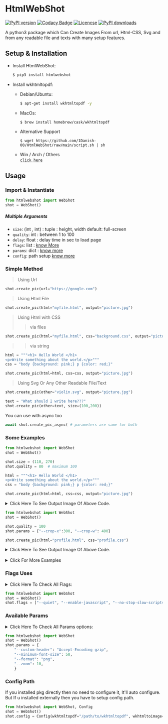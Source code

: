 # HtmlWebShot  
[![PyPI version](https://img.shields.io/pypi/v/htmlwebshot?&color=blue)](https://pypi.org/project/htmlwebshot/)
[![Codacy Badge](https://app.codacy.com/project/badge/Grade/4ffdde720ca542a2973b3a79da61bd70)](https://www.codacy.com?utm_source=github.com&amp;utm_medium=referral&amp;utm_content=1Danish-00/HtmlWebShot&amp;utm_campaign=Badge_Grade)
[![Licencse](https://img.shields.io/github/license/1danish-00/htmlwebshot.svg)](https://github.com/1Danish-00/HtmlWebShot/blob/main/LICENSE)
[![PyPI downloads](https://img.shields.io/pypi/dm/htmlwebshot?label=DOWNLOADS&color=blue)](https://pypi.org/project/htmlwebshot/)  

A python3 package which Can Create Images From url, Html-CSS, Svg and from any readable file and texts with many setup features.

## Setup & Installation  
* Install HtmlWebShot:  
   ```bash
   $ pip3 install htmlwebshot
   ```  
* Install wkhtmltopdf:  
  
  * Debian/Ubuntu:  
      ```bash
      $ apt-get install wkhtmltopdf -y  
      ```  
  * MacOs:  
      ```bash
      $ brew install homebrew/cask/wkhtmltopdf
      ```  
  * Alternative Support  
      ```
      $ wget https://github.com/1Danish-00/HtmlWebShot/raw/main/script.sh | sh
      ```  
  * Win / Arch / Others  
      [`click here`](https://wkhtmltopdf.org/downloads.html)  

## Usage  

###  Import & Instantiate  
```python
from htmlwebshot import WebShot
shot = WebShot()
```  

##### Multiple Arguments  

* `size`: (int , int) : tuple : height, width default: full-screen
* `quality`: int : between 1 to 100
* `delay`: float : delay time in sec to load page
* `flags`: list : [know More](#flags-uses)
* `params`: dict : [know more](#available-params)
* `config`: path setup [know more](#config-path)

### Simple Method  

>  Using Url
```py
shot.create_pic(url="https://google.com")
```
>  Using Html File
```py
shot.create_pic(html="myfile.html", output="picture.jpg")
```
>  Using Html with CSS  
  >>  via files
   ```py
   shot.create_pic(html="myfile.html", css="background.css", output="picture.jpg")
   ```
  >>  via string
   ```py
   html = """<h1> Hello World </h1>
<p>Write something about the world.</p>"""
   css = "body {background: pink;} p {color: red;}" 

   shot.create_pic(html=html, css=css, output="picture.jpg")
   ```
>  Using Svg Or Any Other Readable File/Text
```py
shot.create_pic(other="violin.svg", output="picture.jpg")
```
```py
text = "What should I write here???"
shot.create_pic(other=text, size=(100,200))
```  


You can use with async too  
```py
await shot.create_pic_async( # parameters are same for both
```  

### Some Examples  

```py
from htmlwebshot import WebShot
shot = WebShot()

shot.size = (110, 270)
shot.quality = 80  # maximum 100

html = """<h1> Hello World </h1>
<p>Write something about the world.</p>"""
css = "body {background: pink;} p {color: red;}"

shot.create_pic(html=html, css=css, output="picture.jpg")
```
<details>
<summary> Click Here To See Output Image Of Above Code. </summary>
<img src="https://telegra.ph/file/7e266bf0db726865a8a00.jpg" alt="sample1"/>
</details>

```py
from htmlwebshot import WebShot
shot = WebShot()

shot.quality = 100
shot.params = {"--crop-x":300, "--crop-w": 400}

shot.create_pic(html="profile.html", css="profile.css")
```
<details>
<summary> Click Here To See Output Image Of Above Code. </summary>
<img src="https://telegra.ph/file/3d847855e8e8f1338cbad.png" alt="sample2"/>
</details>
<br>
<details>
<summary> Click For More Examples </summary>

```py
from htmlwebshot import WebShot
shot = WebShot()

shot.quality = 85
shot.flags = ["--enable-javascript"]

shot.create_pic(html="jsgraph.html")
```

<details>
<summary> Click Here To See Output Image Of Above Code. </summary>
<img src="https://telegra.ph/file/eb08c45ffd3a35a670806.png" alt="sample4"/>
</details>

```py
from htmlwebshot import WebShot
shot = WebShot()

shot.flags = ["--quiet"]
shot.quality = 100

shot.create_pic(other="violin.svg", size=(500,600))
```

<details>
<summary> Click Here To See Output Image Of Above Code. </summary>
<img src="https://telegra.ph/file/a5183063ba44c5b411499.png" alt="sample3"/>
</details>

</details>

###  Flags Uses  

<details>
<summary> Click Here To Check All Flags:</summary>  

* `--quiet`: Be less verbose
* `--disable-smart-width`: To force size to be accurate
* `--custom-header-propagation`: Add HTTP headers specified by flag `--custom-header` for each resource request
* `--no-custom-header-propagation`: Don't Add HTTP headers specified by flag `--custom-header` for each resource request
* `--disable-javascript`: Don't allow web pages to run javascript
* `--enable-javascript`: Allow web pages to run javascript
* `--proxy-hostname-lookup`: Use the proxy for resolving hostnames
* `--stop-slow-scripts`: Stop slow running javascripts
* `--no-stop-slow-scripts`: Don't Stop slow running javascripts
</details>

```py
from htmlwebshot import WebShot
shot = WebShot()
shot.flags = ["--quiet", "--enable-javascript", "--no-stop-slow-scripts"]
```

### Available Params  

<details>
<summary> Click Here To Check All Params options:</summary>  

* `--bypass-proxy-for`: _`<value>`_ Bypass proxy for host (repeatable)
* `--cookie`: _`<name>` `<value>`_ Set an additional cookie (repeatable), value should be url encoded.
* `--cookie-jar`: _`<path>`_ Read and write cookies from and to the supplied cookie jar file
* `--crop-h`: _`<int>`_ Set height for cropping
* `--crop-w`: _`<int>`_ Set width for cropping
* `--crop-x`: _`<int>`_ Set x coordinate for cropping
* `--crop-y`: _`<int>`_ Set y coordinate for cropping
* `--custom-header`: _`<name>` `<value>`_ Set an additional HTTP header (repeatable)
* `--encoding`: _`<encoding>`_ Set the default text encoding, for input
* `--format`: _`<format>`_ Output file format
* `--minimum-font-size`: _`<int>`_ Minimum font size
* `--password`: _`<password>`_ HTTP Authentication password
* `--post`: _`<name>` `<value>`_ Add an additional post field (repeatable)
* `--post-file`: _`<name> <path>`_ Post an additional file (repeatable)
* `--proxy`: _`<proxy>`_ Use a proxy
* `--run-script`: _`<js>`_ Run this additional javascript after the page is done loading (repeatable)
* `--ssl-crt-path`: _`<path>`_ Path to the ssl client cert public key in OpenSSL PEM format, optionally followed by intermediate ca and trusted certs
* `--ssl-key-password`: _`<password>`_ Password to ssl client cert private key
* `--ssl-key-path`: _`<path>`_ Path to ssl client cert private key in OpenSSL PEM format
* `--user-style-sheet`: _`<path>`_ Specify a user style sheet, to load with every page
* `--username`: _`<username>`_ HTTP Authentication username
* `--window-status`: _`<windowStatus>`_ Wait until window.status is equal to this string before rendering page
* `--zoom`: _`<float>`_ Use this zoom factor
</details>

```py
from htmlwebshot import WebShot
shot = WebShot()
shot.params = {
    "--custom-header": "Accept-Encoding gzip",
    "--minimum-font-size": 50,
    "--format": "png",
    "--zoom": 10,
    }
```

### Config Path  

If you installed pkg directly then no need to configure it, It'll auto configure.  
But If u installed externally then you have to setup config path.  

```py
from htmlwebshot import WebShot, Config
shot = WebShot()
shot.config = Config(wkhtmltopdf="/path/to/wkhtmltopdf", wkhtmltoimage="/path/to/wkhtmltoimage")
```
